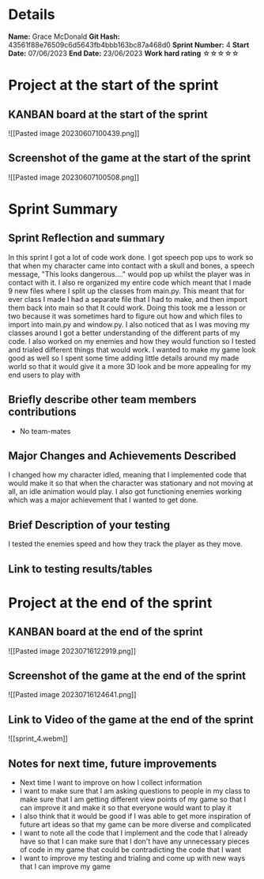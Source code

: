 # Details
**Name:**
Grace McDonald
**Git Hash:**
43561f88e76509c6d5643fb4bbb163bc87a468d0
**Sprint Number:**
4
**Start Date:**
07/06/2023
**End Date:**
23/06/2023
**Work hard rating**
☆☆☆☆☆

# Project at the start of the sprint
## **KANBAN board at the start of the sprint**
![[Pasted image 20230607100439.png]]

## **Screenshot of the game at the start of the sprint**
![[Pasted image 20230607100508.png]]
# Sprint Summary
## **Sprint Reflection and summary**
In this sprint I got a lot of code work done. I got speech pop ups to work so that when my character came into contact with a skull and bones, a speech message, "This looks dangerous...." would pop up whilst the player was in contact with it. I also re organized my entire code which meant that I made 9 new files where I split up the classes from main.py. This meant that for ever class I made I had a separate file that I had to make, and then import them back into main so that It could work. Doing this took me a lesson or two because it was sometimes hard to figure out how and which files to import into main.py and window.py. I also noticed that as I was moving my classes around I got a better understanding of the different parts of my code. I also worked on my enemies and how they would function so I tested and trialed different things that would work. I wanted to make my game look good as well so I spent some time adding little details around my made world so that it would give it a more 3D look and be more appealing for my end users to play with
## **Briefly describe other team members contributions**
- No team-mates
## **Major Changes and Achievements Described**
I changed how my character idled, meaning that I implemented code that would make it so that when the character was stationary and not moving at all, an idle animation would play. I also got functioning enemies working which was a major achievement that I wanted to get done. 
## **Brief Description of your testing**
I tested the enemies speed and how they track the player as they move.
## **Link to testing results/tables**


# Project at the end of the sprint
## **KANBAN board at the end of the sprint**
![[Pasted image 20230716122919.png]]
## **Screenshot of the game at the end of the sprint**
![[Pasted image 20230716124641.png]]

## Link to **Video of the game at the end of the sprint**
![[sprint_4.webm]]

## **Notes for next time, future improvements**
- Next time I want to improve on how I collect information
- I want to make sure that I am asking questions to people in my class to make sure that I am getting different view points of my game so that I can improve it and make it so that everyone would want to play it
- I also think that it would be good if I was able to get more inspiration of future art ideas so that my game can be more diverse and complicated
- I want to note all the code that I implement and the code that I already have so that I can make sure that I don't have any unnecessary pieces of code in my game that could be contradicting the code that I want
- I want to improve my testing and trialing and come up with new ways that I can improve my game